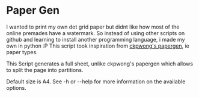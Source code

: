 # Paper Gen
I wanted to print my own dot grid paper but didnt like how most of the online premades have a watermark.
So instead of using other scripts on github and learning to install another programming language, i made my own in python :P
This script took inspiration from [ckpwong's papergen](https://github.com/ckpwong/papergen), ie paper types.

This Script generates a full sheet, unlike ckpwong's papergen which allows to split the page into partitions.

Default size is A4. See -h or --help for more information on the available options.

